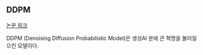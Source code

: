 ## DDPM

[논문 링크](https://arxiv.org/abs/2006.11239)

DDPM (Denoising Diffusion Probabilistic Model)은 생성AI 분에 큰 혁명을 불러일으킨 모델이다.
